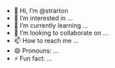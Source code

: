 - 👋 Hi, I’m @strarton
- 👀 I’m interested in ...
- 🌱 I’m currently learning ...
- 💞️ I’m looking to collaborate on ...
- 📫 How to reach me ...
- 😄 Pronouns: ...
- ⚡ Fun fact: ...

<!---
strarton/strarton is a ✨ special ✨ repository because its `README.md` (this file) appears on your GitHub profile.
You can click the Preview link to take a look at your changes.
--->
